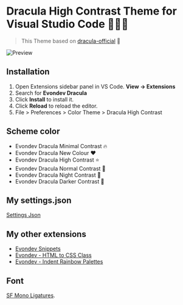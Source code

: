 # Dracula High Contrast Theme for Visual Studio Code 🧛🏻‍♂️

> This Theme based on [dracula-official](https://github.com/dracula/dracula-theme) 🙏

![Preview](https://raw.githubusercontent.com/evondev/evondev-dracula/master/preview.png)

## Installation

1. Open Extensions sidebar panel in VS Code. **View → Extensions**
2. Search for **Evondev Dracula**
3. Click **Install** to install it.
4. Click **Reload** to reload the editor.
5. File > Preferences > Color Theme > Dracula High Contrast

## Scheme color

- Evondev Dracula Minimal Contrast 🔥
- Evondev Dracula New Colour ❤️
- Evondev Dracula High Contrast ⭐️
- Evondev Dracula Normal Contrast 🤩
- Evondev Dracula Night Contrast 🦉
- Evondev Dracula Darker Contrast 🤯

## My settings.json

[Settings Json](https://github.com/evondev/evondev-dracula/blob/master/evondev-settings.json)

## My other extensions

- [Evondev Snippets](https://marketplace.visualstudio.com/items?itemName=evondev.evondev-snippets)
- [Evondev - HTML to CSS Class](https://marketplace.visualstudio.com/items?itemName=evondev.generate-css-class)
- [Evondev - Indent Rainbow Palettes](https://marketplace.visualstudio.com/items?itemName=evondev.indent-rainbow-palettes)

## Font

[SF Mono Ligatures](https://github.com/kube/sf-mono-ligaturized).
